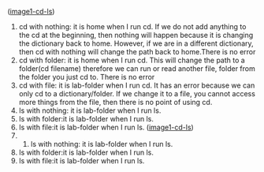 ([image1-cd-ls](https://github.com/KevinZhou0519/labreport1/blob/0d9eb6895a29f38b2b2dc88fd8053ece2a5f64de/Screenshot%20(45).png))
1. cd with nothing: it is home when I run cd. If we do not add anything to the cd at the beginning, then nothing will happen because it is changing the dictionary back to home. However, if we are in a different dictionary, then cd with nothing will change the path back to home.There is no error
2. cd with folder: it is home when I run cd. This will change the path to a folder(cd filename) therefore we can run or read another file, folder from the folder you just cd to. There is no error
3. cd with file: it is lab-folder when I run cd. It has an error because we can only cd to a dictionary/folder. If we change it to a file, you cannot access more things from the file, then there is no point of using cd.
1. ls with nothing: it is lab-folder when I run ls.
2. ls with folder:it is lab-folder when I run ls.
3. ls with file:it is lab-folder when I run ls.
([image1-cd-ls](https://github.com/KevinZhou0519/labreport1/blob/0d9eb6895a29f38b2b2dc88fd8053ece2a5f64de/Screenshot%20(45).png))
1. 1. ls with nothing: it is lab-folder when I run ls.
2. ls with folder:it is lab-folder when I run ls.
3. ls with file:it is lab-folder when I run ls.
